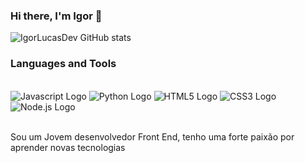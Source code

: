 ### Hi there, I'm Igor 👋

![IgorLucasDev GitHub stats](https://github-readme-stats.vercel.app/api?username=igorlucassdev&show_icons=true&theme=radical)

### Languages and Tools

<div style="display: inline_block"><br>
<img src="https://img.shields.io/badge/JavaScript-F7DF1E?style=for-the-badge&logo=javascript&logoColor=black" alt="Javascript Logo">
<img src="https://img.shields.io/badge/Python-3776AB?style=for-the-badge&logo=python&logoColor=white" alt="Python Logo">
<img src="https://img.shields.io/badge/HTML5-E34F26?style=for-the-badge&logo=html5&logoColor=white" alt="HTML5 Logo">
<img src="https://img.shields.io/badge/CSS3-1572B6?style=for-the-badge&logo=css3&logoColor=white" alt="CSS3 Logo">
<img src="https://img.shields.io/badge/Node.js-43853D?style=for-the-badge&logo=node.js&logoColor=white" alt="Node.js Logo">
</div><br/>

Sou um Jovem desenvolvedor Front End, tenho uma forte paixão por aprender novas tecnologias

